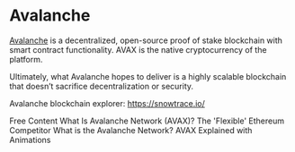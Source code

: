 # Avalanche

[Avalanche](https://www.avax.network/) is a decentralized, open-source proof of stake blockchain with smart contract functionality. AVAX is the native cryptocurrency of the platform.

Ultimately, what Avalanche hopes to deliver is a highly scalable blockchain that doesn’t sacrifice decentralization or security.

Avalanche blockchain explorer: https://snowtrace.io/

<ResourceGroupTitle>Free Content</ResourceGroupTitle>
<BadgeLink colorScheme='yellow' badgeText='Read' href='https://decrypt.co/resources/what-is-avalanche-network-avax-ava-labs'>What Is Avalanche Network (AVAX)? The 'Flexible' Ethereum Competitor</BadgeLink>
<BadgeLink badgeText='Watch' href='https://www.youtube.com/watch?v=CbM2jidEn0s'>What is the Avalanche Network? AVAX Explained with Animations
</BadgeLink>
